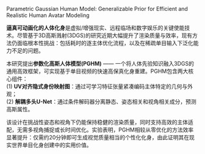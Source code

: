 Parametric Gaussian Human Model: Generalizable Prior for Efficient and Realistic Human Avatar Modeling


**逼真可动画化的人体化身**是虚拟/增强现实、远程临场和数字娱乐的关键使能技术。尽管基于3D高斯溅射(3DGS)的研究近期大幅提升了渲染质量与效率，现有方法仍面临根本性挑战：包括耗时的逐主体优化流程，以及在稀疏单目输入下泛化能力不足的问题。     

本研究提出**参数化高斯人体模型(PGHM)** —— 一个将人体先验知识融入3DGS的通用高效框架，可实现基于单目视频的快速高保真化身重建。PGHM包含两大核心组件：    
(1) **UV对齐隐式身份映射图**：通过可学习特征张量紧凑编码主体特定的几何与外观；   
(2) **解耦多头U-Net**：通过条件解码器分离静态、姿态相关和视角相关成分，预测高斯属性。   

该设计在挑战性姿态和视角下仍能保持稳健的渲染质量，同时支持高效的主体适配，无需多视角捕捉或长时间优化。实验表明，PGHM相较从零优化的方法效率显著提升：仅需约20分钟即可生成视觉质量相当的个性化化身，由此证明其在现实世界单目化身创建中的实用价值。    
 